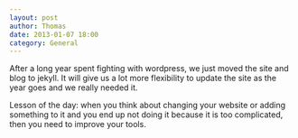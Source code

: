 ```yaml
---
layout: post
author: Thomas
date: 2013-01-07 18:00
category: General
---
```


After a long year spent fighting with wordpress, we just moved the site and blog to jekyll. It will give us a lot more flexibility to update the site as the year goes and we really needed it.

Lesson of the day: when you think about changing your website or adding something to it and you end up not doing it because it is too complicated, then you need to improve your tools.
